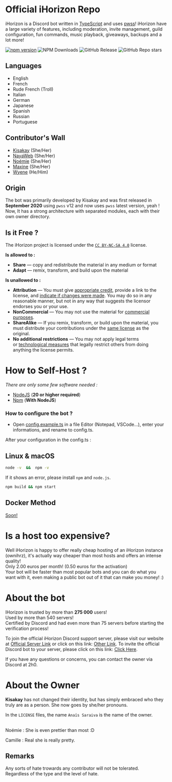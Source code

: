 # Official iHorizon Repo

iHorizon is a Discord bot written in [TypeScript](https://www.typescriptlang.org/) and uses [pwss](https://npmjs.com/pwss)!
iHorizon have a large variety of features, including moderation, invite management, guild configuration, fun commands, music playback, giveaways, backups and a lot more!

[![npm version](https://badge.fury.io/js/ihrz.svg)](https://badge.fury.io/js/ihrz)
![NPM Downloads](https://img.shields.io/npm/dm/ihrz)
![GitHub Release](https://img.shields.io/github/v/release/ihrz/ihrz)
![GitHub Repo stars](https://img.shields.io/github/stars/ihrz/ihrz)

## Languages

* English
* French
* Rude French (Troll)
* Italian
* German
* Japanese
* Spanish
* Russian
* Portuguese

## Contributor's Wall

- [Kisakay](https://github.com/Kisakay) (She/Her)
- [NayaWeb](https://github.com/belugafr) (She/Her)
- [Noémie](https://github.com/name-shitty-github-profile) (She/Her)
- [Maxine](https://github.com/mxi1n) (She/Her)
- [Wyene](https://github.com/tryedandcatched) (He/Him)

## Origin

The bot was primarily developed by Kisakay and was first released in **September 2020** using `pwss` v12 and now uses `pwss` latest version, yeah !
Now, It has a strong architecture with separated modules, each with their own owner directory.

## Is it Free ?

The iHorizon project is licensed under the  [`CC BY-NC-SA 4.0`](https://creativecommons.org/licenses/by-nc-sa/4.0/) license.

**Is allowed to :**

- **Share** — copy and redistribute the material in any medium or format
- **Adapt** — remix, transform, and build upon the material

**Is unallowed to :**

- **Attribution** — You must give [appropriate credit](https://creativecommons.org/licenses/by-nc-sa/4.0/), provide a link to the license, and [indicate if changes were made](https://creativecommons.org/licenses/by-nc-sa/4.0/). You may do so in any reasonable manner, but not in any way that suggests the licensor endorses you or your use.
- **NonCommercial** — You may not use the material for [commercial purposes](https://creativecommons.org/licenses/by-nc-sa/4.0/).
- **ShareAlike** — If you remix, transform, or build upon the material, you must distribute your contributions under the [same license](https://creativecommons.org/licenses/by-nc-sa/4.0/) as the original.
- **No additional restrictions** — You may not apply legal terms or [technological measures](https://creativecommons.org/licenses/by-nc-sa/4.0/) that legally restrict others from doing anything the license permits.

# How to Self-Host ?

_There are only some few software needed :_

- [NodeJS](https://nodejs.org) (**20 or higher required**)
- [Npm](https://npmjs.com) (**With NodeJS**)

### How to configure the bot ?

* Open [config.example.ts](https://github.com/ihrz/ihrz/blob/dev/src/files/config.example.ts) in a file Editor (Notepad, VSCode...), enter your informations, and rename to config.ts.

After your configuration in the config.ts :

## Linux & macOS

```bash
node -v  &&  npm -v
```

If it shows an error, please install `npm` and `node.js`.

```bash
npm build && npm start
```

## Docker Method

[Soon!](https://hub.docker.com/r/kisakay/ihorizon "See more")

# Is a host too expensive?

Well iHorizon is happy to offer really cheap hosting of an iHorizon instance (ownihrz), it's actually way cheaper than most hosts and offers an intense quality!<br>
Only 2.00 euros per month! (0.50 euros for the activation)<br>
Your bot will be faster than most popular bots and you can do what you want with it, even making a public bot out of it that can make you money! :)

# About the bot

IHorizon is trusted by more than **275 000** users!<br>
Used by more than 540 servers!
<br>
Certified by Discord and had even more than 75 servers before starting the verification process!

To join the official iHorizon Discord support server, please visit our website at [Official Server Link](http://discord.ihorizon.me/) or click on this link: [Other Link](https://discord.gg/ZpBPGNsAsu).
To invite the official Discord bot to your server, please click on this link: [Click Here](https://discord.com/api/oauth2/authorize?client_id=945202900907470899&permissions=8&scope=bot).

If you have any questions or concerns, you can contact the owner via Discord at 2h0.

# About the Owner

**Kisakay** has not changed their identity, but has simply embraced who they truly are as a person. She now goes by she/her pronouns.

In the `LICENSE` files, the name `Anaïs Saraiva` is the name of the owner.

<br>
Noémie : She is even prettier than most :D

Camille : Real she is really pretty.

## Remarks

Any sorts of hate trowards any contributor will not be tolerated.<br>
Regardless of the type and the level of hate.
